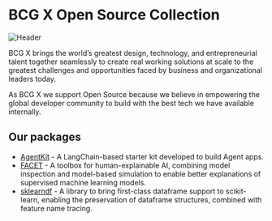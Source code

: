 # BCG X Open Source Collection
![Header](https://github.com/BCG-X-Official/.github/assets/3764091/0639f23e-6dfa-4df6-bb1e-1311d07b13e3)

BCG X brings the world’s greatest design, technology, and entrepreneurial talent together seamlessly to create real working solutions at scale to the greatest challenges and opportunities faced by business and organizational leaders today.

As BCG X we support Open Source because we believe in empowering the global developer community to build with the best tech we have available internally.


## Our packages

- [AgentKit](https://github.com/BCG-X-Official/agentkit) - A LangChain-based starter kit developed to build Agent apps. 
- [FACET](https://github.com/BCG-X-Official/facet) - A toolbox for human-explainable AI, combining model inspection and model-based simulation to enable better explanations of supervised machine learning models.
- [sklearndf](https://github.com/BCG-X-Official/sklearndf) - A library to bring first-class dataframe support to scikit-learn, enabling the preservation of dataframe structures, combined with feature name tracing.
